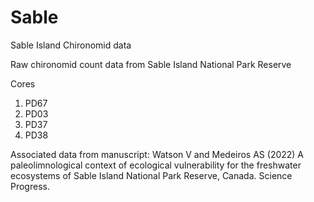 # Sable
Sable Island Chironomid data

Raw chironomid count data from Sable Island National Park Reserve

Cores 
1. PD67
2. PD03
3. PD37
4. PD38

Associated data from manuscript:
Watson V and Medeiros AS (2022) A paleolimnological context of ecological vulnerability for the freshwater ecosystems of Sable Island National Park Reserve, Canada. Science Progress. 
